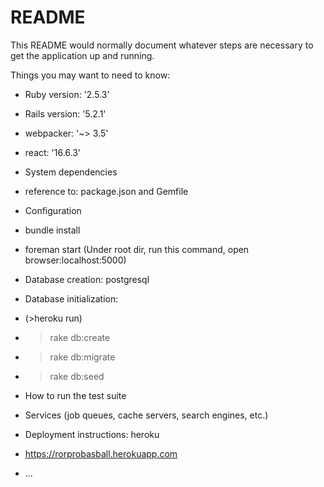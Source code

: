 # README

This README would normally document whatever steps are necessary to get the
application up and running.

Things you may want to need to know:

* Ruby version: '2.5.3'
* Rails version: '5.2.1'
* webpacker: '~> 3.5'
* react: '16.6.3'

* System dependencies
* reference to: package.json and Gemfile

* Configuration
* bundle install 
* foreman start (Under root dir, run this command, open browser:localhost:5000)

* Database creation: postgresql

* Database initialization:
* (>heroku run) 
* >rake db:create 
* >rake db:migrate
* >rake db:seed

* How to run the test suite

* Services (job queues, cache servers, search engines, etc.)

* Deployment instructions: heroku
* https://rorprobasball.herokuapp.com
* ...

